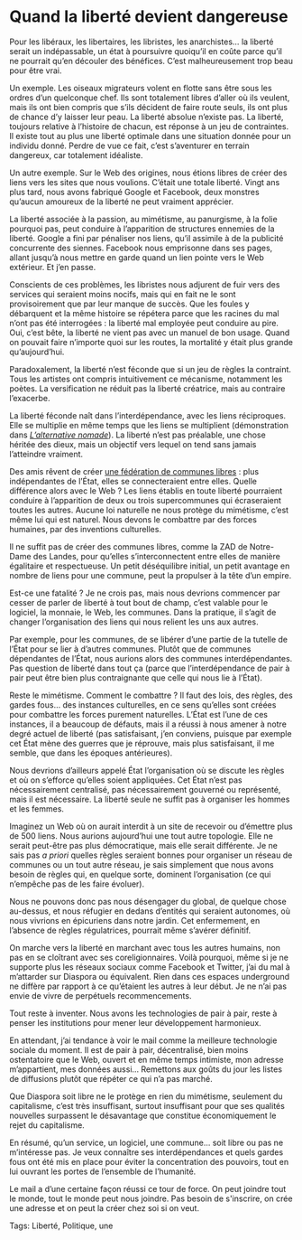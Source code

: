 # Quand la liberté devient dangereuse

Pour les libéraux, les libertaires, les libristes, les anarchistes… la liberté serait un indépassable, un état à poursuivre quoiqu’il en coûte parce qu’il ne pourrait qu’en découler des bénéfices. C’est malheureusement trop beau pour être vrai.<span id="more-44688"></span>

Un exemple. Les oiseaux migrateurs volent en flotte sans être sous les ordres d’un quelconque chef. Ils sont totalement libres d’aller où ils veulent, mais ils ont bien compris que s’ils décident de faire route seuls, ils ont plus de chance d’y laisser leur peau. La liberté absolue n’existe pas. La liberté, toujours relative à l’histoire de chacun, est réponse à un jeu de contraintes. Il existe tout au plus une liberté optimale dans une situation donnée pour un individu donné. Perdre de vue ce fait, c’est s’aventurer en terrain dangereux, car totalement idéaliste.

Un autre exemple. Sur le Web des origines, nous étions libres de créer des liens vers les sites que nous voulions. C’était une totale liberté. Vingt ans plus tard, nous avons fabriqué Google et Facebook, deux monstres qu’aucun amoureux de la liberté ne peut vraiment apprécier.

La liberté associée à la passion, au mimétisme, au panurgisme, à la folie pourquoi pas, peut conduire à l’apparition de structures ennemies de la liberté. Google a fini par pénaliser nos liens, qu’il assimile à de la publicité concurrente des siennes. Facebook nous emprisonne dans ses pages, allant jusqu’à nous mettre en garde quand un lien pointe vers le Web extérieur. Et j’en passe.

Conscients de ces problèmes, les libristes nous adjurent de fuir vers des services qui seraient moins nocifs, mais qui en fait ne le sont provisoirement que par leur manque de succès. Que les foules y débarquent et la même histoire se répétera parce que les racines du mal n’ont pas été interrogées : la liberté mal employée peut conduire au pire. Oui, c’est bête, la liberté ne vient pas avec un manuel de bon usage. Quand on pouvait faire n’importe quoi sur les routes, la mortalité y était plus grande qu’aujourd’hui.

Paradoxalement, la liberté n’est féconde que si un jeu de règles la contraint. Tous les artistes ont compris intuitivement ce mécanisme, notamment les poètes. La versification ne réduit pas la liberté créatrice, mais au contraire l’exacerbe.

La liberté féconde naît dans l’interdépendance, avec les liens réciproques. Elle se multiplie en même temps que les liens se multiplient (démonstration dans [*L’alternative nomade*](http://tcrouzet.com/alternative-nomade/)). La liberté n’est pas préalable, une chose héritée des dieux, mais un objectif vers lequel on tend sans jamais l’atteindre vraiment.

Des amis rêvent de créer [une fédération de communes libres](http://francescocasabaldi.typepad.com/francesco_casabaldi/2015/12/vers-une-f%C3%A9d%C3%A9ration-de-communes-libres.html) : plus indépendantes de l’État, elles se connecteraient entre elles. Quelle différence alors avec le Web ? Les liens établis en toute liberté pourraient conduire à l’apparition de deux ou trois supercommunes qui écraseraient toutes les autres. Aucune loi naturelle ne nous protège du mimétisme, c’est même lui qui est naturel. Nous devons le combattre par des forces humaines, par des inventions culturelles.

Il ne suffit pas de créer des communes libres, comme la ZAD de Notre-Dame des Landes, pour qu’elles s’interconnectent entre elles de manière égalitaire et respectueuse. Un petit déséquilibre initial, un petit avantage en nombre de liens pour une commune, peut la propulser à la tête d’un empire.

Est-ce une fatalité ? Je ne crois pas, mais nous devrions commencer par cesser de parler de liberté à tout bout de champ, c’est valable pour le logiciel, la monnaie, le Web, les communes. Dans la pratique, il s’agit de changer l’organisation des liens qui nous relient les uns aux autres.

Par exemple, pour les communes, de se libérer d’une partie de la tutelle de l’État pour se lier à d’autres communes. Plutôt que de communes dépendantes de l’État, nous aurions alors des communes interdépendantes. Pas question de liberté dans tout ça (parce que l’interdépendance de pair à pair peut être bien plus contraignante que celle qui nous lie à l’État).

Reste le mimétisme. Comment le combattre ? Il faut des lois, des règles, des gardes fous… des instances culturelles, en ce sens qu’elles sont créées pour combattre les forces purement naturelles. L’État est l’une de ces instances, il a beaucoup de défauts, mais il a réussi à nous amener à notre degré actuel de liberté (pas satisfaisant, j’en conviens, puisque par exemple cet État mène des guerres que je réprouve, mais plus satisfaisant, il me semble, que dans les époques antérieures).

Nous devrions d’ailleurs appelé État l’organisation où se discute les règles et où on s’efforce qu’elles soient appliquées. Cet État n’est pas nécessairement centralisé, pas nécessairement gouverné ou représenté, mais il est nécessaire. La liberté seule ne suffit pas à organiser les hommes et les femmes.

Imaginez un Web où on aurait interdit à un site de recevoir ou d’émettre plus de 500 liens. Nous aurions aujourd’hui une tout autre topologie. Elle ne serait peut-être pas plus démocratique, mais elle serait différente. Je ne sais pas *a priori* quelles règles seraient bonnes pour organiser un réseau de communes ou un tout autre réseau, je sais simplement que nous avons besoin de règles qui, en quelque sorte, dominent l’organisation (ce qui n’empêche pas de les faire évoluer).

Nous ne pouvons donc pas nous désengager du global, de quelque chose au-dessus, et nous réfugier en dedans d’entités qui seraient autonomes, où nous vivrions en épicuriens dans notre jardin. Cet enfermement, en l’absence de règles régulatrices, pourrait même s’avérer définitif.

On marche vers la liberté en marchant avec tous les autres humains, non pas en se cloîtrant avec ses coreligionnaires. Voilà pourquoi, même si je ne supporte plus les réseaux sociaux comme Facebook et Twitter, j’ai du mal à m’attarder sur Diaspora ou équivalent. Rien dans ces espaces underground ne diffère par rapport à ce qu’étaient les autres à leur début. Je ne n’ai pas envie de vivre de perpétuels recommencements.

Tout reste à inventer. Nous avons les technologies de pair à pair, reste à penser les institutions pour mener leur développement harmonieux.

En attendant, j’ai tendance à voir le mail comme la meilleure technologie sociale du moment. Il est de pair à pair, décentralisé, bien moins ostentatoire que le Web, ouvert et en même temps intimiste, mon adresse m’appartient, mes données aussi… Remettons aux goûts du jour les listes de diffusions plutôt que répéter ce qui n’a pas marché.

Que Diaspora soit libre ne le protège en rien du mimétisme, seulement du capitalisme, c’est très insuffisant, surtout insuffisant pour que ses qualités nouvelles surpassent le désavantage que constitue économiquement le rejet du capitalisme.

En résumé, qu’un service, un logiciel, une commune… soit libre ou pas ne m’intéresse pas. Je veux connaître ses interdépendances et quels gardes fous ont été mis en place pour éviter la concentration des pouvoirs, tout en lui ouvrant les portes de l’ensemble de l’humanité.

Le mail a d’une certaine façon réussi ce tour de force. On peut joindre tout le monde, tout le monde peut nous joindre. Pas besoin de s'inscrire, on crée une adresse et on peut la créer chez soi si on veut.

Tags: Liberté, Politique, une